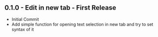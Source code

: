 ## 0.1.0 - Edit in new tab -  First Release
* Initial Commit
* Add simple function for opening text selection in new tab and try to set syntax of it
